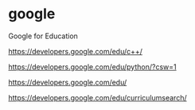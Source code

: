 # google



Google for Education




https://developers.google.com/edu/c++/

https://developers.google.com/edu/python/?csw=1




https://developers.google.com/edu/




https://developers.google.com/edu/curriculumsearch/








